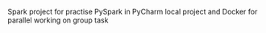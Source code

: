 Spark project for practise PySpark in PyCharm local project and Docker for parallel working on group task
